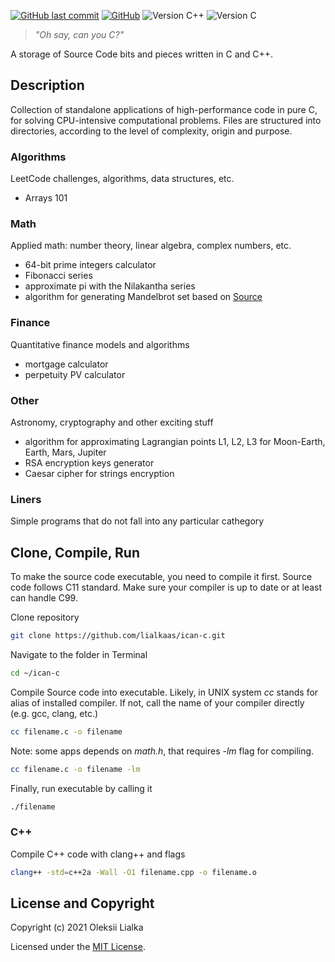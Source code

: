 [![GitHub last commit](https://img.shields.io/github/last-commit/lialkaas/hello-c.svg)](CHANGELOG.md)
[![GitHub](https://img.shields.io/github/license/lialkaas/hello-c.svg)](LICENSE.md)
![Version C++](https://img.shields.io/badge/version-C%2B%2B20-lightblue)
![Version C](https://img.shields.io/badge/version-C17-lightblue)


>_"Oh say, can you C?"_

A storage of Source Code bits and pieces written in C and C++.


## Description
Collection of standalone applications of high-performance code in pure C, for solving CPU-intensive computational problems. Files are structured into directories, according to the level of complexity, origin and purpose.

### Algorithms
LeetCode challenges, algorithms, data structures, etc.
- Arrays 101

### Math
Applied math: number theory, linear algebra, complex numbers, etc.

- 64-bit prime integers calculator
- Fibonacci series
- approximate pi with the Nilakantha series
- algorithm for generating Mandelbrot set based on [Source](https://rosettacode.org/)

### Finance
Quantitative finance models and algorithms
- mortgage calculator
- perpetuity PV calculator

### Other
Astronomy, cryptography and other exciting stuff
- algorithm for approximating Lagrangian points L1, L2, L3 for Moon-Earth, Earth, Mars, Jupiter
- RSA encryption keys generator
- Caesar cipher for strings encryption

### Liners
Simple programs that do not fall into any particular cathegory


## Clone, Compile, Run
To make the source code executable, you need to compile it first. Source code follows C11 standard. Make sure your compiler is up to date or at least can handle C99.

Clone repository
```bash
git clone https://github.com/lialkaas/ican-c.git
```

Navigate to the folder in Terminal
```bash
cd ~/ican-c
```

Compile Source code into executable. Likely, in UNIX system _cc_ stands for alias of installed compiler. If not, call the name of your compiler directly (e.g. gcc, clang, etc.)
```bash
cc filename.c -o filename
```

Note: some apps depends on _math.h_, that requires _-lm_ flag for compiling.
```bash
cc filename.c -o filename -lm
```

Finally, run executable by calling it
```bash
./filename
```

### C++
Compile C++ code with clang++ and flags
```bash
clang++ -std=c++2a -Wall -O1 filename.cpp -o filename.o
```

## License and Copyright
Copyright (c) 2021 Oleksii Lialka

Licensed under the [MIT License](LICENSE.md).
